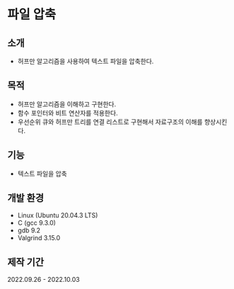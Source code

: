 # 파일 압축

## 소개
* 허프만 알고리즘을 사용하여 텍스트 파일을 압축한다.

## 목적
* 허프만 알고리즘을 이해하고 구현한다.
* 함수 포인터와 비트 연산자를 적용한다.
* 우선순위 큐와 허프만 트리를 연결 리스트로 구현해서 자료구조의 이해를 향상시킨다.

## 기능
* 텍스트 파일을 압축

## 개발 환경
* Linux (Ubuntu 20.04.3 LTS)
* C (gcc 9.3.0)
* gdb 9.2
* Valgrind 3.15.0

## 제작 기간
2022.09.26 - 2022.10.03
